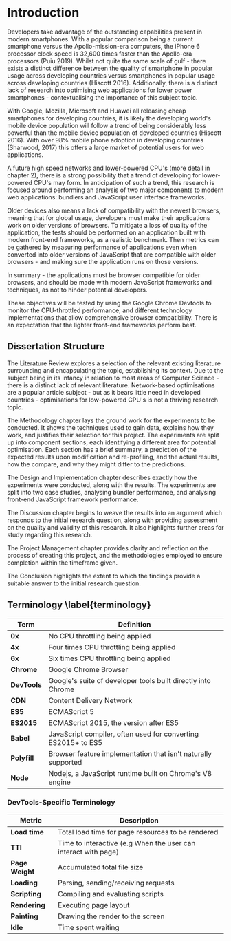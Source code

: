 # Introduction  
Developers take advantage of the outstanding capabilities
present in modern smartphones. With a popular comparison being
a current smartphone versus the Apollo-mission-era computers,
the iPhone 6 processor clock speed is 32,600 times faster than the
Apollo-era processors (Puiu 2019). Whilst not quite the same scale
of gulf - there exists a distinct difference between the quality
of smartphone in popular usage across developing countries versus
smartphones in popular usage across developing countries (Hiscott 2016). Additionally,
there is a distinct lack of research into optimising web applications
for lower power smartphones - contextualising the importance of
this subject topic.

With Google, Mozilla, Microsoft and Huawei all
releasing cheap smartphones for developing countries, it is likely the developing world's
mobile device population will follow a trend of being considerably less powerful than the mobile device
population of developed 
countries (Hiscott 2016). With over 98% mobile phone adoption in developing countries (Sharwood, 2017)
this offers a large market of potential users for web applications.

A future high speed networks and lower-powered CPU's (more detail in chapter 2),
there is a strong possibility that a trend of developing for lower-powered CPU's 
may form. In anticipation of such a trend, this research is focused around
performing an analysis of two major components to modern web applications:
bundlers and JavaScript user interface frameworks. 

Older devices also means a lack of compatibility with the newest browsers, meaning that for global
usage, developers must make their applications work on older versions of browsers. To mitigate a
loss of quality of the application, the tests should be performed on an application built with
modern front-end frameworks, as a realistic benchmark. Then metrics can be gathered
by measuring performance of applications even when converted into older versions of JavaScript that
are compatible with older browsers - and making sure the application runs on those versions.

In summary - the applications must be browser compatible for older browsers, and should be made
with modern JavaScript frameworks and techniques, as not to hinder potential developers. 

These objectives will be tested by using the Google Chrome Devtools to monitor the CPU-throttled
performance, and different technology implementations that allow comprehensive browser compatibility.
There is an expectation that the lighter front-end frameworks perform best.

## Dissertation Structure

The Literature Review explores a selection of the relevant existing literature surrounding and 
encapsulating the topic, establishing its context. Due to the subject being in its infancy in relation to most 
areas of Computer Science - there is a distinct lack of relevant literature. 
Network-based optimisations are a popular article subject - but as it bears little need 
in developed countries - optimisations for low-powered CPU's is not a thriving research topic. 

The Methodology chapter lays the ground work for the experiments to be conducted. It shows the
techniques used to gain data, explains how they work, and justifies their selection for this project.
The experiments are split up into component sections, each identifying a different area for potential optimisation. Each section has a brief summary, 
a prediction of the expected results upon modification and re-profiling, and the actual results, 
how the compare, and why they might differ to the predictions. 

The Design and Implementation chapter describes exactly how the experiments were conducted, along with
the results. The experiments are split into two case studies, analysing bundler performance, and
analysing front-end JavaScript framework performance.

The Discussion chapter begins to weave the results into an argument which responds to the initial
research question, along with providing assessment on the quality and validity of this research.
It also highlights further areas for study regarding this research.

The Project Management chapter provides clarity and reflection on the process of
creating this project, and the methodologies employed to ensure completion within the timeframe
given.

The Conclusion highlights the extent to which the findings provide a suitable answer to the initial research
question. 


## Terminology \label{terminology}

| Term | Definition |
|---|---|
| **0x** | No CPU throttling being applied |
| **4x** | Four times CPU throttling being applied |
| **6x** | Six times CPU throttling being applied |
| **Chrome** | Google Chrome Browser |
| **DevTools** | Google's suite of developer tools built directly into Chrome |
| **CDN**  | Content Delivery Network |
| **ES5** | ECMAScript 5 |
| **ES2015** | ECMAScript 2015, the version after ES5 |
| **Babel** | JavaScript compiler, often used for converting ES2015+ to ES5 |
| **Polyfill** | Browser feature implementation that isn't naturally supported |
| **Node** | Nodejs, a JavaScript runtime built on Chrome's V8 engine |

### DevTools-Specific Terminology

| Metric | Description |
|---|---|
| **Load time** | Total load time for page resources to be rendered |
| **TTI** | Time to interactive (e.g When the user can interact with page) |
| **Page Weight** | Accumulated total file size |
| **Loading** | Parsing, sending/receiving requests |
| **Scripting** | Compiling and evaluating scripts |
| **Rendering** | Executing page layout |
| **Painting** | Drawing the render to the screen |
| **Idle** | Time spent waiting |
